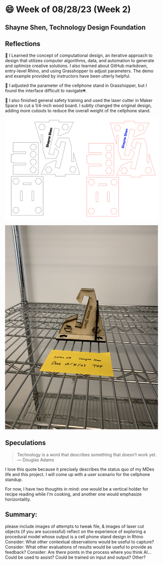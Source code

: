 # 😄 Week of 08/28/23 (Week 2)
## Shayne Shen, Technology Design Foundation

## Reflections
🔴 I Learned the concept of computational design, an iterative approach to design that utilizes computer algorithms, data, and automation to generate and optimize creative solutions. I also learned about GitHub markdown, entry-level Rhino, and using Grasshopper to adjust parameters. The demo and example provided by instructors have been utterly helpful. 

🔴 I adjusted the parameter of the cellphone stand in Grasshopper, but I found the interface difficult to navigate💔.

🔴 I also finished general safety training and used the laser cutter in Maker Space to cut a 1/4-inch wood board. I subtly changed the original design, adding more cutouts to reduce the overall weight of the cellphone stand.

![Illustrator design file](phonestand_ai.png)

![Final outcome](phonestand_01.jpg)

## Speculations
> Technology is a word that describes something that doesn’t work yet. — Douglas Adams

I love this quote because it precisely describes the status quo of my MDes life and this project. 
I will come up with a user scenario for the cellphone standup. 

For now, I have two thoughts in mind: one would be a vertical holder for recipe reading while I'm cooking, and another one would emphasize horizontality.

## Summary:


please include images of attempts to tweak file, & images of laser cut objects (if you are successful)
reflect on the experience of exploring a procedural model whose output is a cell phone stand design in Rhino
Consider: What other contextual observations would be useful to capture?
Consider: What other evaluations of results would be useful to provide as feedback?
Consider: Are there points in the process where you think AI…
Could be used to assist?
Could be trained on input and output?
Other?
